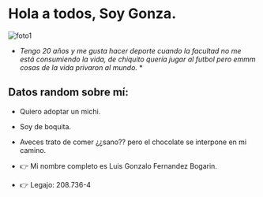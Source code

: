 # Hola a todos, Soy Gonza. 

![foto1](https://user-images.githubusercontent.com/129696566/230173540-3e2022cc-c3e3-4a0a-b9cc-2937678a0efc.jpg)


* *Tengo 20 años y me gusta hacer deporte cuando la facultad no me está consumiendo la vida, de chiquito quería jugar al futbol pero emmm cosas de la vida privaron al mundo.* *
## Datos random sobre mí: 
* Quiero adoptar un michi.
* Soy de boquita.
* Aveces trato de comer ¿¿sano?? pero el chocolate se interpone en mi camino.





* :point_right: Mi nombre completo es Luis Gonzalo Fernandez Bogarin. 
* :point_right: Legajo: 208.736-4
